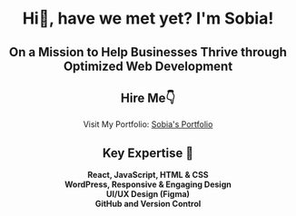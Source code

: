 <div align="center">

# Hi👋, have we met yet? I'm Sobia!

<h2>On a Mission to Help Businesses Thrive through Optimized Web Development</h2>


## Hire Me👇
Visit My Portfolio: [Sobia's Portfolio](https://sobia-portfolio.netlify.app)


## Key Expertise 🌟
<p align="center">
  <strong>React, JavaScript, HTML & CSS</strong><br>
  <strong>WordPress, Responsive & Engaging Design</strong><br>
  <strong>UI/UX Design (Figma)</strong><br>
  <strong>GitHub and Version Control</strong>
</p>


</div>




